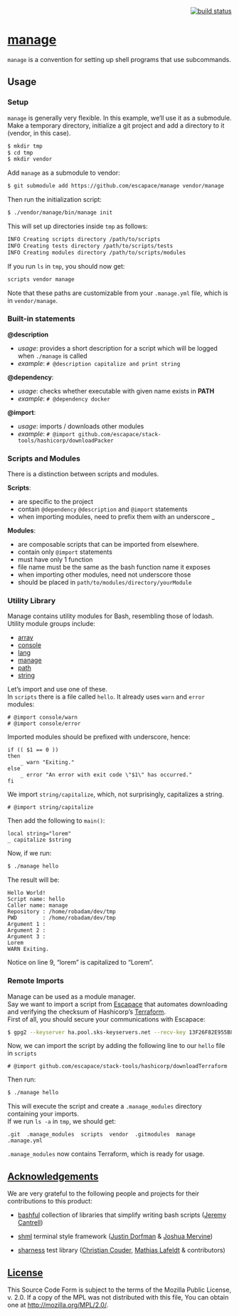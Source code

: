 <p align="right">
    <a href="https://travis-ci.org/escapace/manage">
        <img src="https://travis-ci.org/escapace/manage.svg?branch=next"
             alt="build status">
    </a>
</p>

# [manage](https://github.com/escapace/manage)

`manage` is a convention for setting up shell programs that use subcommands.   

## Usage
### Setup

`manage` is generally very flexible. In this example, we’ll use it as a submodule.   
Make a temporary directory, initialize a git project and add a directory to it (vendor, in this case).

``` bash
$ mkdir tmp
$ cd tmp
$ mkdir vendor
```

Add `manage` as a submodule to vendor:

``` bash
$ git submodule add https://github.com/escapace/manage vendor/manage
```

Then run the initialization script:

``` bash
$ ./vendor/manage/bin/manage init
```

This will set up directories inside `tmp` as follows:

``` bash
INFO Creating scripts directory /path/to/scripts
INFO Creating tests directory /path/to/scripts/tests
INFO Creating modules directory /path/to/scripts/modules
```

If you run `ls` in `tmp`, you should now get:

``` bash
scripts vendor manage
```

Note that these paths are customizable from your `.manage.yml` file, which is in `vendor/manage`. 


### Built-in statements
**@description**
- *usage*: provides a short description for a script which will be logged when `./manage` is called
- *example*: 
```# @description capitalize and print string```

**@dependency**: 
- *usage*: checks whether executable with given name exists in **PATH**
- *example*: 
```# @dependency docker```   

**@import**:
- *usage*: imports / downloads other modules
- *example*: 
```# @import github.com/escapace/stack-tools/hashicorp/downloadPacker```


### Scripts and Modules

There is a distinction between scripts and modules. 

**Scripts**: 

- are specific to the project
- contain `@dependency` `@description` and `@import` statements 
- when importing modules, need to prefix them with an underscore _

**Modules**:  

- are composable scripts that can be imported from elsewhere. 
- contain only `@import` statements
- must have only 1 function
- file name must be the same as the bash function name it exposes
- when importing other modules, need not underscore those
- should be placed in `path/to/modules/directory/yourModule` 

### Utility Library

Manage contains utility modules for Bash, resembling those of lodash. Utility module groups include:

- [array](https://github.com/escapace/manage/tree/master/modules/array)
- [console](https://github.com/escapace/manage/tree/master/modules/console)
- [lang](https://github.com/escapace/manage/tree/master/modules/lang)
- [manage](https://github.com/escapace/manage/tree/master/modules/manage)
- [path](https://github.com/escapace/manage/tree/master/modules/path)
- [string](https://github.com/escapace/manage/tree/master/modules/string)

Let’s import and use one of these.   
In `scripts` there is a file called `hello`. It already uses `warn` and `error` modules:

    # @import console/warn
    # @import console/error

Imported modules should be prefixed with underscore, hence:

    if (( $1 == 0 ))
    then
        _ warn "Exiting."
    else
        _ error "An error with exit code \"$1\" has occurred."
    fi

We import `string/capitalize`, which, not surprisingly, capitalizes a string.

    # @import string/capitalize 

Then add the following to `main()`:


    local string="lorem"
    _ capitalize $string

Now, if we run:

``` bash
$ ./manage hello
```

The result will be:

    Hello World!
    Script name: hello
    Caller name: manage
    Repository : /home/robadam/dev/tmp
    PWD        : /home/robadam/dev/tmp
    Argument 1 : 
    Argument 2 : 
    Argument 3 : 
    Lorem
    WARN Exiting.

Notice on line 9, “lorem” is capitalized to “Lorem”.


### Remote Imports

Manage can be used as a module manager.   
Say we want to import a script from [Escapace](https://github.com/escapace) that automates downloading and verifying the checksum of Hashicorp’s [Terraform](https://www.terraform.io/).   
First of all, you should secure your communications with Escapace:

``` bash
$ gpg2 --keyserver ha.pool.sks-keyservers.net --recv-key 13F26F82E955B8B8CE469054F29CCEBC83FD4525
```

Now, we can import the script by adding the following line to our `hello` file in `scripts`


    # @import github.com/escapace/stack-tools/hashicorp/downloadTerraform

Then run:

``` bash
$ ./manage hello
```

This will execute the script and create a `.manage_modules` directory containing your imports.   
If we run `ls -a` in `tmp`, we should get:


    .git  .manage_modules  scripts  vendor  .gitmodules  manage  .manage.yml

`.manage_modules` now contains Terraform, which is ready for usage.


## [Acknowledgements](https://github.com/escapace/manage#Acknowledgements)

We are very grateful to the following people and projects for their
contributions to this product:

* [bashful](https://github.com/jmcantrell/bashful) collection of libraries that
  simplify writing bash scripts ([Jeremy Cantrell](https://github.com/jmcantrell))

* [shml](https://github.com/MaxCDN/shml) terminal style framework
  ([Justin Dorfman](https://github.com/jdorfman) & [Joshua Mervine](https://github.com/jmervine))

* [sharness](https://github.com/chriscool/sharness) test library
  ([Christian Couder](https://github.com/chriscool), [Mathias Lafeldt](https://twitter.com/mlafeldt) & contributors)

## [License](https://github.com/escapace/manage#License)

This Source Code Form is subject to the terms of the Mozilla Public
License, v. 2.0. If a copy of the MPL was not distributed with this
file, You can obtain one at http://mozilla.org/MPL/2.0/.
